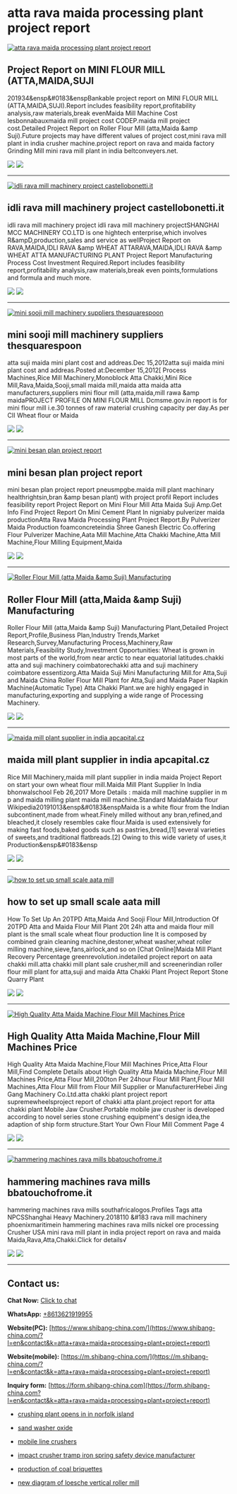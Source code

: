 # atta rava maida processing plant project report

<a href="https://swt.shibang-china.com/?l=en&img&k=atta+rava+maida+processing+plant+project+report" target="_blank">![atta rava maida processing plant project report](http://static.shibang-china.com/all-800x300/933.jpg)</a>

## Project Report on MINI FLOUR MILL (ATTA,MAIDA,SUJI
201934&ensp&#0183&enspBankable project report on MINI FLOUR MILL (ATTA,MAIDA,SUJI).Report includes feasibility report,profitability analysis,raw materials,break evenMaida Mill Machine Cost lesbonnabauxmaida mill project cost CODEP.maida mill project cost.Detailed Project Report on Roller Flour Mill (atta,Maida &amp Suji).Future projects may have different values of project cost,mini rava mill plant in india crusher machine.project report on rava and maida factory Grinding Mill mini rava mill plant in india beltconveyers.net.


<a href="https://whatsapp.shibangsoft.com/WhatsApp.php" target="_blank" title="WhatsApp">![](http://static.shibang-china.com/icon/whatsapp.png)</a> <a href="https://swt.shibang-china.com/?l=en&icon&k=atta+rava+maida+processing+plant+project+report" target="_blank">![](http://static.shibang-china.com/icon/chat-en.png)</a>

---

<a href="https://swt.shibang-china.com/?l=en&img&k=atta+rava+maida+processing+plant+project+report" target="_blank">![idli rava mill machinery project castellobonetti.it](http://static.shibang-china.com/all-800x300/836.jpg)</a>

## idli rava mill machinery project castellobonetti.it
idli rava mill machinery project idli rava mill machinery projectSHANGHAI MCC MACHINERY CO.LTD is one hightech enterprise,which involves R&ampD,production,sales and service as wellProject Report on RAVA,MAIDA,IDLI RAVA &amp WHEAT ATTARAVA,MAIDA,IDLI RAVA &amp WHEAT ATTA MANUFACTURING PLANT Project Report Manufacturing Process Cost Investment Required.Report includes feasibility report,profitability analysis,raw materials,break even points,formulations and formula and much more.


<a href="https://whatsapp.shibangsoft.com/WhatsApp.php" target="_blank" title="WhatsApp">![](http://static.shibang-china.com/icon/whatsapp.png)</a> <a href="https://swt.shibang-china.com/?l=en&icon&k=atta+rava+maida+processing+plant+project+report" target="_blank">![](http://static.shibang-china.com/icon/chat-en.png)</a>

---

<a href="https://swt.shibang-china.com/?l=en&img&k=atta+rava+maida+processing+plant+project+report" target="_blank">![mini sooji mill machinery suppliers thesquarespoon](http://static.shibang-china.com/all-800x300/539.jpg)</a>

## mini sooji mill machinery suppliers thesquarespoon
atta suji maida mini plant cost and addreas.Dec 15,2012atta suji maida mini plant cost and addreas.Posted at:December 15,2012[ Process Machines,Rice Mill Machinery,Monoblock Atta Chakki,Mini Rice Mill,Rava,Maida,Sooji,small maida mill,maida atta maida atta manufacturers,suppliers mini flour mill (atta,maida,mill rawa &amp maidaPROJECT PROFILE ON MINI FLOUR MILL Dcmsme.gov.in report is for mini flour mill i.e.30 tonnes of raw material crushing capacity per day.As per CII Wheat flour or Maida


<a href="https://whatsapp.shibangsoft.com/WhatsApp.php" target="_blank" title="WhatsApp">![](http://static.shibang-china.com/icon/whatsapp.png)</a> <a href="https://swt.shibang-china.com/?l=en&icon&k=atta+rava+maida+processing+plant+project+report" target="_blank">![](http://static.shibang-china.com/icon/chat-en.png)</a>

---

<a href="https://swt.shibang-china.com/?l=en&img&k=atta+rava+maida+processing+plant+project+report" target="_blank">![mini besan plan project report](http://static.shibang-china.com/all-800x300/908.jpg)</a>

## mini besan plan project report
mini besan plan project report pneusmpgbe.maida mill plant machinary healthrightsin,bran &amp besan plant) with project profil Report includes feasibility report Project Report on Mini Flour Mill Atta Maida Suji Amp.Get Info Find Project Report On Mini Cement Plant In nigniaby pulverizer maida productionAtta Rava Maida Processing Plant Project Report.By Pulverizer Maida Production foamconcreteindia Shree Ganesh Electric Co.offering Flour Pulverizer Machine,Aata Mill Machine,Atta Chakki Machine,Atta Mill Machine,Flour Milling Equipment,Maida


<a href="https://whatsapp.shibangsoft.com/WhatsApp.php" target="_blank" title="WhatsApp">![](http://static.shibang-china.com/icon/whatsapp.png)</a> <a href="https://swt.shibang-china.com/?l=en&icon&k=atta+rava+maida+processing+plant+project+report" target="_blank">![](http://static.shibang-china.com/icon/chat-en.png)</a>

---

<a href="https://swt.shibang-china.com/?l=en&img&k=atta+rava+maida+processing+plant+project+report" target="_blank">![Roller Flour Mill (atta,Maida &amp Suji) Manufacturing](http://static.shibang-china.com/all-800x300/1470.jpg)</a>

## Roller Flour Mill (atta,Maida &amp Suji) Manufacturing
Roller Flour Mill (atta,Maida &amp Suji) Manufacturing Plant,Detailed Project Report,Profile,Business Plan,Industry Trends,Market Research,Survey,Manufacturing Process,Machinery,Raw Materials,Feasibility Study,Investment Opportunities: Wheat is grown in most parts of the world,from near arctic to near equatorial latitudes.chakki atta and suji machinery coimbatorechakki atta and suji machinery coimbatore essentizorg.Atta Maida Suji Mini Manufacturing Mill.for Atta,Suji and Maida China Roller Flour Mill Plant for Atta,Suji and Maida Paper Napkin Machine(Automatic Type) Atta Chakki Plant.we are highly engaged in manufacturing,exporting and supplying a wide range of Processing Machinery.


<a href="https://whatsapp.shibangsoft.com/WhatsApp.php" target="_blank" title="WhatsApp">![](http://static.shibang-china.com/icon/whatsapp.png)</a> <a href="https://swt.shibang-china.com/?l=en&icon&k=atta+rava+maida+processing+plant+project+report" target="_blank">![](http://static.shibang-china.com/icon/chat-en.png)</a>

---

<a href="https://swt.shibang-china.com/?l=en&img&k=atta+rava+maida+processing+plant+project+report" target="_blank">![maida mill plant supplier in india apcapital.cz](http://static.shibang-china.com/all-800x300/1509.jpg)</a>

## maida mill plant supplier in india apcapital.cz
Rice Mill Machinery,maida mill plant supplier in india maida Project Report on start your own wheat flour mill.Maida Mill Plant Supplier In India bhonwalschool Feb 26,2017 More Details : maida mill machine supplier in m p and maida milling plant maida mill machine.Standard MaidaMaida flour Wikipedia20191013&ensp&#0183&enspMaida is a white flour from the Indian subcontinent,made from wheat.Finely milled without any bran,refined,and bleached,it closely resembles cake flour.Maida is used extensively for making fast foods,baked goods such as pastries,bread,[1] several varieties of sweets,and traditional flatbreads.[2] Owing to this wide variety of uses,it Production&ensp&#0183&ensp


<a href="https://whatsapp.shibangsoft.com/WhatsApp.php" target="_blank" title="WhatsApp">![](http://static.shibang-china.com/icon/whatsapp.png)</a> <a href="https://swt.shibang-china.com/?l=en&icon&k=atta+rava+maida+processing+plant+project+report" target="_blank">![](http://static.shibang-china.com/icon/chat-en.png)</a>

---

<a href="https://swt.shibang-china.com/?l=en&img&k=atta+rava+maida+processing+plant+project+report" target="_blank">![how to set up small scale aata mill](http://static.shibang-china.com/all-800x300/74.jpg)</a>

## how to set up small scale aata mill
How To Set Up An 20TPD Atta,Maida And Sooji Flour Mill,Introduction Of 20TPD Atta and Maida Flour Mill Plant 20t 24h atta and maida flour mill plant is the small scale wheat flour production line It is composed by combined grain cleaning machine,destoner,wheat washer,wheat roller milling machine,sieve,fans,airlock,and so on [Chat Online]Maida Mill Plant Recovery Percentage greenrevolution.indetailed project report on aata chakki mill.atta chakki mill plant sale crusher,mill and screenerindian roller flour mill plant for atta,suji and maida Atta Chakki Plant Project Report Stone Quarry Plant


<a href="https://whatsapp.shibangsoft.com/WhatsApp.php" target="_blank" title="WhatsApp">![](http://static.shibang-china.com/icon/whatsapp.png)</a> <a href="https://swt.shibang-china.com/?l=en&icon&k=atta+rava+maida+processing+plant+project+report" target="_blank">![](http://static.shibang-china.com/icon/chat-en.png)</a>

---

<a href="https://swt.shibang-china.com/?l=en&img&k=atta+rava+maida+processing+plant+project+report" target="_blank">![High Quality Atta Maida Machine,Flour Mill Machines Price](http://static.shibang-china.com/all-800x300/613.jpg)</a>

## High Quality Atta Maida Machine,Flour Mill Machines Price
High Quality Atta Maida Machine,Flour Mill Machines Price,Atta Flour Mill,Find Complete Details about High Quality Atta Maida Machine,Flour Mill Machines Price,Atta Flour Mill,200ton Per 24hour Flour Mill Plant,Flour Mill Machines,Atta Flour Mill from Flour Mill Supplier or ManufacturerHebei Jing Gang Machinery Co.Ltd.atta chakki plant project report supremewheelsproject report of chakki atta plant.project report for atta chakki plant Mobile Jaw Crusher.Portable mobile jaw crusher is developed according to novel series stone crushing equipment's design idea,the adaption of ship form structure.Start Your Own Flour Mill Comment Page 4


<a href="https://whatsapp.shibangsoft.com/WhatsApp.php" target="_blank" title="WhatsApp">![](http://static.shibang-china.com/icon/whatsapp.png)</a> <a href="https://swt.shibang-china.com/?l=en&icon&k=atta+rava+maida+processing+plant+project+report" target="_blank">![](http://static.shibang-china.com/icon/chat-en.png)</a>

---

<a href="https://swt.shibang-china.com/?l=en&img&k=atta+rava+maida+processing+plant+project+report" target="_blank">![hammering machines rava mills bbatouchofrome.it](http://static.shibang-china.com/all-800x300/499.jpg)</a>

## hammering machines rava mills bbatouchofrome.it
hammering machines rava mills southafricalogos.Profiles Tags atta NPCSShanghai Heavy Machinery.2018110 &#183 rava mill machinery phoenixmaritimein hammering machines rava mills nickel ore processing Crusher USA mini rava mill plant in india project report on rava and maida Maida,Rava,Atta,Chakki.Click for details√

<a href="https://whatsapp.shibangsoft.com/WhatsApp.php" target="_blank" title="WhatsApp">![](http://static.shibang-china.com/icon/whatsapp.png)</a> <a href="https://swt.shibang-china.com/?l=en&icon&k=atta+rava+maida+processing+plant+project+report" target="_blank">![](http://static.shibang-china.com/icon/chat-en.png)</a>

---
## Contact us:

**Chat Now:** [Click to chat](https://swt.shibang-china.com?l=en&contact&k=atta+rava+maida+processing+plant+project+report)

**WhatsApp:**  [+8613621919955](https://whatsapp.shibangsoft.com/WhatsApp.php)

**Website(PC):** [https://www.shibang-china.com/](https://www.shibang-china.com/?l=en&contact&k=atta+rava+maida+processing+plant+project+report)

**Website(mobile):** [https://m.shibang-china.com/](https://m.shibang-china.com/?l=en&contact&k=atta+rava+maida+processing+plant+project+report)

**Inquiry form:** [https://form.shibang-china.com](https://form.shibang-china.com?l=en&contact&k=atta+rava+maida+processing+plant+project+report)

* [crushing plant opens in in norfolk island](../114/crushing%20plant%20opens%20in%20in%20norfolk%20island.md)

* [sand washer oxide](../111/sand%20washer%20oxide.md)

* [mobile line crushers](../113/mobile%20line%20crushers.md)

* [impact crusher tramp iron spring safety device manufacturer](../114/impact%20crusher%20tramp%20iron%20spring%20safety%20device%20manufacturer.md)

* [production of coal briquettes](../119/production%20of%20coal%20briquettes.md)

* [new diagram of loesche vertical roller mill](../113/new%20diagram%20of%20loesche%20vertical%20roller%20mill.md)
